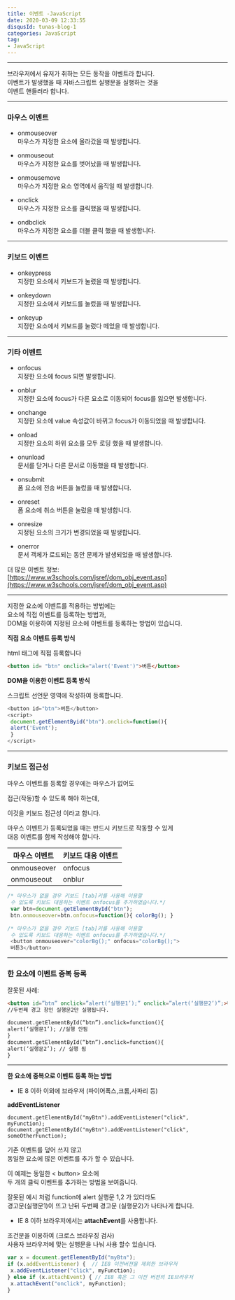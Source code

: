 ```yaml
---
title: 이벤트 -JavaScript
date: 2020-03-09 12:33:55
disqusId: tunas-blog-1
categories: JavaScript
tag: 
- JavaScript
---
```


* * *

브라우저에서 유저가 취하는 모든 동작을 이벤트라 합니다.  
이벤트가 발생했을 때 자바스크립트 실행문을 실행하는 것을  
이벤트 핸들러라 합니다.

<!-- more -->

* * *

### 마우스 이벤트

*   onmouseover  
    마우스가 지정한 요소에 올라갔을 때 발생합니다.
    
*   onmouseout  
    마우스가 지정한 요소를 벗어났을 때 발생합니다.
    
*   onmousemove  
    마우스가 지정한 요소 영역에서 움직일 때 발생합니다.
    
*   onclick  
    마우스가 지정한 요소를 클릭했을 때 발생합니다.
    
*   ondbclick  
    마우스가 지정한 요소를 더블 클릭 했을 때 발생합니다.
    

* * *

### 키보드 이벤트

*   onkeypress  
    지정한 요소에서 키보드가 눌렸을 때 발생합니다.
    
*   onkeydown  
    지정한 요소에서 키보드를 눌렀을 때 발생합니다.
    
*   onkeyup  
    지정한 요소에서 키보드를 눌렀다 떼었을 때 발생합니다.
    

* * *

### 기타 이벤트

*   onfocus  
    지정한 요소에 focus 되면 발생합니다.
    
*   onblur  
    지정한 요소에 focus가 다른 요소로 이동되어 focus를 잃으면 발생합니다.
    
*   onchange  
    지정한 요소에 value 속성값이 바뀌고 focus가 이동되었을 때 발생합니다.
    
*   onload  
    지정한 요소의 하위 요소를 모두 로딩 했을 때 발생합니다.
    
*   onunload  
    문서를 닫거나 다른 문서로 이동했을 때 발생합니다.
    
*   onsubmit  
    폼 요소에 전송 버튼을 눌렀을 때 발생합니다.
    
*   onreset  
    폼 요소에 취소 버튼을 눌렀을 때 발생합니다.
    
*   onresize  
    지정된 요소의 크기가 변경되었을 때 발생합니다.
    
*   onerror  
    문서 객체가 로드되는 동안 문제가 발생되었을 때 발생합니다.
    

더 많은 이벤트 정보:  
[https://www.w3schools.com/jsref/dom_obj_event.asp](https://www.w3schools.com/jsref/dom_obj_event.asp)

* * *

지정한 요소에 이벤트를 적용하는 방법에는  
요소에 직접 이벤트를 등록하는 방법과,  
DOM을 이용하여 지정된 요소에 이벤트를 등록하는 방법이 있습니다.

**직접 요소 이벤트 등록 방식**

html 태그에 직접 등록합니다

```html
<button id= "btn" onclick="alert('Event')">버튼</button>  
```

**DOM을 이용한 이벤트 등록 방식**

스크립트 선언문 영역에 작성하여 등록합니다.

```js
<button id="btn">버튼</button>  
<script>  
 document.getElementByid("btn").onclick=function(){  
 alert('Event');  
 }  
</script>  
```

* * *

### 키보드 접근성

마우스 이벤트를 등록할 경우에는 마우스가 없어도

접근(작동)할 수 있도록 해야 하는데,

이것을 키보드 접근성 이라고 합니다.

마우스 이벤트가 등록되었을 때는 반드시 키보드로 작동할 수 있게  
대응 이벤트를 함께 작성해야 합니다.

| 마우스 이벤트 | 키보드 대응 이벤트 |
|---------------|--------------------|
| onmouseover   | onfocus            |
| onmouseout    | onblur             |


```js 예시
/* 마우스가 없을 경우 키보드 [tab]키를 사용해 이용할  
 수 있도록 키보드 대응하는 이벤트 onfocus를 추가하였습니다.*/  
 var btn=document.getElementById("btn");  
 btn.onmouseover=btn.onfocus=function(){ colorBg(); }  
  
/* 마우스가 없을 경우 키보드 [tab]키를 사용해 이용할  
 수 있도록 키보드 대응하는 이벤트 onfocus를 추가하였습니다.*/  
 <button onmouseover="colorBg();" onfocus="colorBg();">  
 버튼3</button>  
```

* * *

### 한 요소에 이벤트 중복 등록

잘못된 사례:

```html
<button id=”btn” onclick=”alert(‘실행문1’);” onclick=”alert(‘실행문2’)”;>버튼  
//두번째 경고 창인 실행문2만 실행됩니다.

document.getElementById(“btn”).onclick=function(){  
alert(‘실행문1’); //실행 안됨  
}  
document.getElementById(“btn”).onclick=function(){  
alert(‘실행문2’); // 실행 됨  
}
```

* * *

**한 요소에 중복으로 이벤트 등록 하는 방법**

*   IE 8 이하 이외에 브라우저 (파이어폭스,크롬,사파리 등)

**addEventListener**

    document.getElementById("myBtn").addEventListener("click", myFunction);
    document.getElementById("myBtn").addEventListener("click", someOtherFunction);

기존 이벤트를 덮어 쓰지 않고  
동일한 요소에 많은 이벤트를 추가 할 수 있습니다.

이 예제는 동일한 < button> 요소에  
두 개의 클릭 이벤트를 추가하는 방법을 보여줍니다.

잘못된 예시 처럼 function에 alert 실행문 1,2 가 있더라도  
경고문(실행문1)이 뜨고 난뒤 두번째 경고문 (실행문2)가 나타나게 합니다.

*   IE 8 이하 브라우저에서는 **attachEvent**를 사용합니다.

조건문을 이용하여 (크로스 브라우징 검사)  
사용자 브라우저에 맞는 실행문을 나눠 사용 할수 있습니다.

```js
var x = document.getElementById("myBtn");  
if (x.addEventListener) {  // IE8 이전버젼을 제외한 브라우저  
 x.addEventListener("click", myFunction);  
} else if (x.attachEvent) { // IE8 혹은 그 이전 버젼의 IE브라우저  
 x.attachEvent("onclick", myFunction);  
}  
```